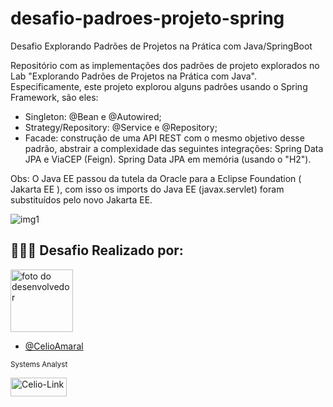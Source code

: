 # desafio-padroes-projeto-spring
Desafio Explorando Padrões de Projetos na Prática com Java/SpringBoot

Repositório com as implementações dos padrões de projeto explorados no Lab "Explorando Padrões de Projetos na Prática com Java". 
Especificamente, este projeto explorou alguns padrões usando o Spring Framework, são eles:
- Singleton: @Bean e @Autowired;
- Strategy/Repository: @Service e @Repository;
- Facade: construção de uma API REST com o mesmo objetivo desse padrão, abstrair a complexidade das seguintes integrações: Spring Data JPA e ViaCEP (Feign).
Spring Data JPA em memória (usando o "H2").

Obs: O Java EE passou da tutela da Oracle para a Eclipse Foundation ( Jakarta EE ), com isso os imports do Java EE (javax.servlet) foram substituídos pelo novo Jakarta EE.

![img1]()

## 👨🏽‍💻 Desafio Realizado por:

<img src="https://avatars.githubusercontent.com/u/85323953?v=4" width="100px;" alt="foto do desenvolvedor"/>

- [@CelioAmaral](https://github.com/CelioAmaral)

<sup>Systems Analyst</sup>
</br>

<div>
  <a href="https://www.linkedin.com/in/celioamaral20" target="_blank"><img align="center" alt="Celio-Link" height="30" width="90" src="https://img.shields.io/badge/-LinkedIn-%230077B5?style=flat&logo=linkedin&logoColor=white" target="_blank"></a> 
</div>
